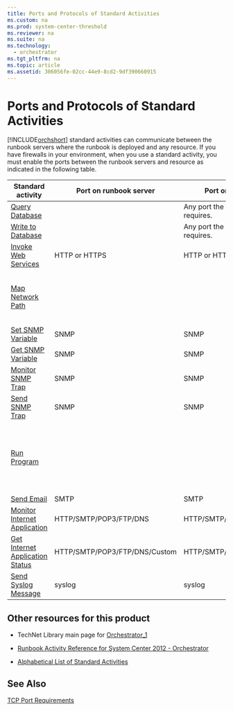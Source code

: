 ```yaml
---
title: Ports and Protocols of Standard Activities
ms.custom: na
ms.prod: system-center-threshold
ms.reviewer: na
ms.suite: na
ms.technology: 
  - orchestrator
ms.tgt_pltfrm: na
ms.topic: article
ms.assetid: 306056fe-02cc-44e9-8cd2-9df390660915
---
```

# Ports and Protocols of Standard Activities
[!INCLUDE[orchshort](../../om/manage/includes/orchshort_md.md)] standard activities can communicate between the runbook servers where the runbook is deployed and any resource. If you have firewalls in your environment, when you use a standard activity, you must enable the ports between the runbook servers and resource as indicated in the following table.  
  
|Standard activity|Port on runbook server|Port on resource server|Notes|  
|---------------------|--------------------------|---------------------------|---------|  
|[Query Database](../../orch/reference/Query-Database.md)||Any port the target database requires.||  
|[Write to Database](../../orch/reference/Write-to-Database.md)||Any port the target database requires.||  
|[Invoke Web Services](../../orch/reference/Invoke-Web-Services.md)|HTTP or HTTPS|HTTP or HTTPS||  
|[Map Network Path](../../orch/reference/Map-Network-Path.md)|||Activity uses Microsoft Windows file sharing.|  
|[Set SNMP Variable](../../orch/reference/Set-SNMP-Variable.md)|SNMP|SNMP||  
|[Get SNMP Variable](../../orch/reference/Get-SNMP-Variable.md)|SNMP|SNMP||  
|[Monitor SNMP Trap](../../orch/reference/Monitor-SNMP-Trap.md)|SNMP|SNMP||  
|[Send SNMP Trap](../../orch/reference/Send-SNMP-Trap.md)|SNMP|SNMP||  
|[Run Program](../../orch/reference/Run-Program.md)|||Activity uses Microsoft Windows file sharing and I\/O pipes.|  
|[Send Email](../../orch/reference/Send-Email.md)|SMTP|SMTP||  
|[Monitor Internet Application](../../orch/reference/Monitor-Internet-Application.md)|HTTP\/SMTP\/POP3\/FTP\/DNS|HTTP\/SMTP\/POP3\/FTP\/DNS||  
|[Get Internet Application Status](../../orch/reference/Get-Internet-Application-Status.md)|HTTP\/SMTP\/POP3\/FTP\/DNS\/Custom|HTTP\/SMTP\/POP3\/FTP\/DNS\/Custom|Custom can be anything.|  
|[Send Syslog Message](../../orch/reference/Send-Syslog-Message.md)|syslog|syslog||  
  
## Other resources for this product  
  
-   TechNet Library main page for [Orchestrator_1](../Topic/Orchestrator_1.md)  
  
-   [Runbook Activity Reference for System Center 2012 - Orchestrator](../../orch/reference/Runbook-Activity-Reference-for-System-Center-2012---Orchestrator.md)  
  
-   [Alphabetical List of Standard Activities](../../orch/reference/Alphabetical-List-of-Standard-Activities.md)  
  
## See Also  
[TCP Port Requirements](assetId:///dc879c86-4855-4fd0-808d-06f64a9657ca)  
  
